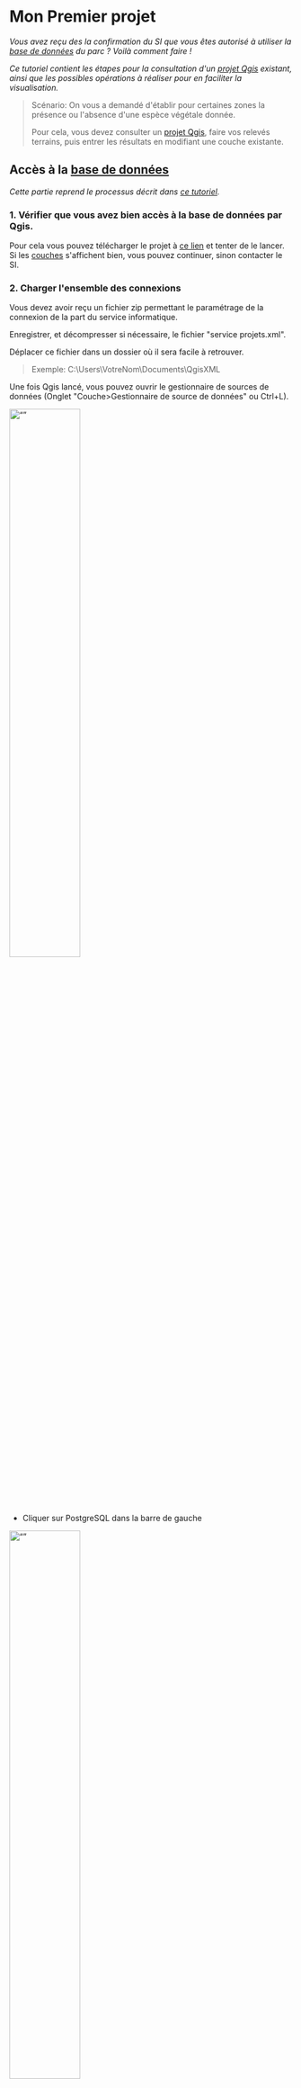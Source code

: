 # Mon Premier projet

_Vous avez reçu des la confirmation du SI que vous êtes autorisé à utiliser la [base de données](./README.md#base-de-donnees "Au sens large, une base de donnée permet de stocker et de manipuler des données par des moyens informatiques.")
du parc ? Voilà comment faire !_


_Ce tutoriel contient les étapes pour la consultation d'un [projet Qgis](./README.md#projet "Un projet Qgis contient un ensemble de couches,
les informations permettant de les représenter, ainsi que l'ensemble des paramètres conditionnant la réalisation de géotraitements.") existant, 
ainsi que les possibles opérations à réaliser pour en faciliter la visualisation._

> Scénario: On vous a demandé d'établir pour certaines zones la présence ou l'absence d'une espèce végétale donnée. 
> 
> Pour cela, vous devez consulter un [projet Qgis](./README.md#projet "projet Qgis contient un ensemble de couches,
les informations permettant de les représenter, ainsi que l'ensemble des paramètres conditionnant la réalisation de géotraitements."), faire vos relevés terrains, 
puis entrer les résultats en modifiant une couche existante.


## Accès à la [base de données](./README.md#base-de-donnees)
_Cette partie reprend le processus décrit dans [ce tutoriel](./Acces_BD.md)._
### 1. Vérifier que vous avez bien accès à la base de données par Qgis. 

Pour cela vous pouvez télécharger le projet à [ce lien](./ressources/PremierProjet.qgz) et tenter de le lancer. Si les [couches](./README.md#couche 
"Dans un projet Qgis, une couche est une représentation de données spatialisée") s'affichent bien, vous pouvez continuer,
sinon contacter le SI. 


### 2. Charger l'ensemble des connexions

Vous devez avoir reçu un fichier zip permettant le paramétrage de la connexion de la part du service informatique.

Enregistrer, et décompresser si nécessaire, le fichier "service projets.xml".

Déplacer ce fichier dans un dossier où il sera facile à retrouver.
 
> Exemple: C:\Users\VotreNom\Documents\QgisXML


Une fois Qgis lancé, vous pouvez ouvrir le gestionnaire de sources de données (Onglet "Couche>Gestionnaire de source de données" ou Ctrl+L).

<img src="./img/gestionnaire_sources.png" alt= “” width="50%" height="50%"> 


- Cliquer sur PostgreSQL dans la barre de gauche

<img src="./img/gestionnaire_sources_pg.png" alt= “” width="50%" height="50%"> 

- Cliquer sur "charger" et retrouver le fichier "service projets.xml" que vous venez de copier


- Vérifier que la connexion "Service projets" est disponible, et se connecter

_La liste des [tables et schémas](./README.md#schema "Dans une base de données relationnelle, un schéma regroupe différents objets dont des tables, vues et fonctions.") 
accessibles devraient apparaître._



_NB: Le gestionnaire de données est le moyen à privilégier pour importer des données au projet courant. (Les autres façons d'ajouter des couches peuvent créer des problèmes en appliquant des paramètres d'import par défaut)_

_Cette étape visait à vérifier la connexion à la base de données. Maintenant nous allons charger un [projet](./README.md#projet "Un projet Qgis contient un ensemble de couches,
les informations permettant de les représenter, ainsi que l'ensemble des paramètres conditionnant la réalisation de géotraitements.") qui regroupe des données et leur représentation._

### 3. Charger le projet d'intérêt

Pour cela, cliquer sur l'onglet "Projet" en haut à gauche de la fenêtre Qgis: Projet>Ouvrir Depuis>PostgreSQL

<img src="./img/charger_projet.png" alt= “” width="50%" height="50%"> 

Vous aurez ensuite accès à la liste des serveurs disponibles. 
Pour ce tutoriel, il s'agit du projet "Mon premier projet" dans le schéma "tutos".


## Visualisation des données du projet
_Vous avez bien réussi à charger le projet "MonPremierProjet" et en voyez le contenu. Nous allons maintenant passer en revue 
les moyens de naviguer dans le projet et observer les données._



1. Afficher/masquer des couches

_Dans Qgis, la position de la plupart des éléments sont personnalisables, et il arrive qu'on les modifie par accident. 
Si ça arrive, cas on pourra les retrouver dans l'onglet "Vue", et vérifier que le panneau ou la barre d'outils concernée est bien visible._


<img src="./img/vue_panneaux_barres.png" alt= “” width="30%" height="30%"> 

A gauche de chaque couche se trouve une petite boite qui peut être cochée ou décochée. 
Cette boite permet d'afficher ou de masquer chaque couche, ou élément de symbologie d'une couche.


2. Les propriétés

Double cliquer sur une couche, ou faire "clic droit > Propriétés" en affiche les propriétés. 

_**Le détail de la table attributaire n'est pas visible dans les propriétés.**_

Là vous avez accès à une série d'onglet donnant des informations sur la couche en question. 
L'onglet "Information" est particulièrement important pour:
- vérifier la source des données (si vous travaillez sur des données stockées sur votre machine, le chemin détaillé vers le fichier apparaitra, 
si vous travaillez sur le serveur ce seront les paramètres de connexion qui seront visibles).
- vérifier le type de données ( raster/vecteur, type de géométrie) et la projection
- vérifier le décompte d'entité (il s'agit du décompte après application du filtre)



3. Les filtres

Vous pouvez remarquer un symbole : <img src="./img/symbole_filtre.png" alt= “” width="02%" > 
 à droite de certaines couches:


<img src="./img/filtres_dans_fenetre.png" alt= “” width="30%" height="30%"> 



Il signifie que la couche en question est filtrée. Les filtres sont des outils très puissants, notamment pour limiter la charge sur vos ordinateurs. 
Ils sont appliqués au niveau du serveur, et permettent de ne charger que les entités d'une couche que vous aurez choisies par une expression. 

Par exemple, en cliquant sur le symbole filtre de "area" ou en faisant clic droit > Filtre sur cette couche vous voyez l'expression suivante :
```sql
"name"='coeur' OR "id_type"=4
```

qui signifie: 
```
"Ne charge que les entités pour lesquelles la colonne "name" contient la chaîne de caractères 'coeur' 
ou bien celles pour lesquelles la colonne 'id_type' contient la valeur 4."
```



_Certaines couches du serveur sont chargées par défaut avec des filtres. Il est tout à fait possible de les modifier pour accéder à d'autres données, 
ou de restreindre encore le filtre proposé le temps de la consultation du projet. Dans ce cas, veillez cependant à ne pas enregistrer vos modifications sur un projet partagé._

_Néanmoins, vous êtes encouragés à apprendre à les utiliser. Les filtres emploient une syntaxe SQL et un [tutoriel](./lienavenir "Lien à venir") dédié sera créé._


4. La table attributaire

Les couches au format [vecteur](./README.md#vecteur "En géomatique, un vecteur est l'un des deux modes principaux de représentation des données spatiales. 
") contiennent une [table attributaire](./README#table-attributaire "La table attributaire contient l'ensemble des données, spatiales ou non, liées à une couche vecteur.
"), donnant des informations sur les données qu'elles contiennent. 
Vous pouvez visualiser cette table en cliquant droit sur la couche puis sur "Ouvrir la table d'attributs".

<img src="./img/ouvrir_latable_attribut.png" alt= “” width="15%" height="50%"> 


Il existe deux façons de représenter la table attributaire. Une vue "Table" et une vue "Formulaire". On peut basculer de l'une à 
l'autre en cliquant sur l'icone correspondante en bas à droite de la fenêtre. 


<img src="./img/tableattributaire.png" alt= “” width="15%" height="50%">  <img src="./img/tableattributaire_form.png" alt= “” width="15%" height="50%"> 

_A gauche, la table atributaire en format table. A droite,en format formulaire. Le mode table permet de visualiser d'un coup d'oeil l'ensemble des entités et attributs simultanément.
Le mode formulaire permet de visualiser et les entités une à une, la liste des entités apparaissant sur la gauche._


Si votre version de Qgis a bien été paramétrée, en bas à gauche de la table attributaire devrait apparaitre un bouton-déroulant: "Ne montrer que les entités visibles sur la carte".
Cette option peut être modifiée de façon à toujours montrer toutes les entités, cependant ce mode d'affichage peut faire planter Qgis sur les couches contenant un grand nombre d'entités. 

Le mode d'affichage par défaut est modifiable dans les paramètres de Qgis: 

Préférences>Options>Sources de données - "Comportement des tables d'attributs"



## Editer une couche

_On se concentrera sur les couches au format [vecteur](bonjourcestunlien.xml). Toutes les couches présentes dans le projet tuto sont dans ce format. 
Il existe des méthodes pour modifier les [rasters](autrelien), mais nous ne les aborderons pas ici._

_L'édition d'une couche contenue dans la base de données est possible seulement si des droits particuliers vous ont été accordés. La plupart des couches sont uniquement consultables._

Editer une couche Qgis modifie le fichier de source des données. Il est donc important de rester prudent et de conserver une copie des données d'origine quand c'est possible. 
Pour réaliser des modifications ou créer une nouvelle entité, il faut d'abord activer le mode Edition pour la couche d'intérêt. Cela peut se faire de plusieurs façons: 

|<img src="./img/mode_edition.png" alt= “”  height="20%"> |  <img src="./img/modeedition_parcouche.png" alt= “” width="30%" > |  <img src="./img/mode_tableattributaire.png" alt= “”  width="30%"> |
|:--:|:--:|:--:|:--:|
|Dans la barre d'outils Qgis |En passant par un clic droit sur la couche|depuis la fenêtre de la table attributaire|

Dans tous les cas, cliquer sur le petit crayon activera le mode édition pour la couche sélectionnée. On pourra alors y apporter des modifications de différentes façon.
Ces modifications ne seront toutefois enregistrées et effectives qu'à la sortie du mode édition (en cliquant à nouveau sur le crayon). Si le logiciel crash, ou qu'on ne confirme 
pas les changements à la sortie du mode édition, les changements seront perdus et les données d'origine seront conservées. 

1. Modification de la table attributaire

Une fois en mode Edition, on peut modifier directement la table attributaire à la façon d'un tableur. 


2. Création d'entités/Modification de géométrie

En mode édition, on peut aussi éditer directement la géométrie d'une entité, ou en créer de nouvelles. 

|<img src="./img/outil_sommet.png" alt= “”  width="75%"> |<img src="./img/ajouter_entite.png" alt= “”  height="50%"> |
|:--:|:--:|
|l'outil sommet permet de modifier la géométrie de points/lignes/polygones existants| Ajouter une entité permet de créer de nouvelles entités|


La création d'une nouvelle entité se fait par une succession de clics gauches, et est finalisée par un clic droit.
A la finalisation de chaque entité, une fenêtre s'ouvre proposant d'entrer les attributs connus. 

<img src="./img/nouvelle_entite.png" alt= “”  width="40%"> 

Un "id" ou "fid" correspondant à l'identifiant unique de chaque entité peut être généré automatiquement. 
Il n'est pas nécessaire d'entrer les autres attributs pour que la nouvelle enttité soit sauvegardée. 


<!--
### Autoriser le chargement des projets

<img src="./img/editerconnexion_chargerprojets.png" alt= “” width="50%" height="50%">  -->

## Changer le mode de représentation d'une couche

Dans couche on appelle le mode de représentation des données d'une couche la "symbologie" (exemple: des aplats de couleurs, cercles noirs pour des points, lignes vertes etc...)
Elle peut être modifiée de façon précise pour chaque couche en passant par les propriétés d'une couche, à l'onglet symbologie.

Les outils de symbologie dans Qgis sont très puissants, et permettent de représenter les informations d'une couche de façon synthétique.
On décrit ici les modes de représentation les plus communément utilisés:
- Symbole unique

Mode de représentation le plus simple. On définit un symbole qui sera appliqué de manière uniforme à toutes les entités, sans prendre en compte leurs attributs

- Catégorisé

Permet de représenter des différences qualitatives entre les entités. C'est-à-dire qu'un de leurs attributs permet de les différencier.
> Par exemple: pour des polygones représentant l'occupation des sols, le nom de ces catégories (forêt, culture, bâti etc...).

- Gradué

Permet de représenter des différences quantitatives entre des entités.
> Par exemple: pour des points représentant des villes, on peut faire varier leur taille pour représenter leur population. 


_Dans ce tutoriel nous n'irons pas plus loin sur la symbologie, mais un autre tutoriel lui sera dédiée. Nous vous invitons à faire des essais, tout en prenant soin 
de ne pas écraser la symbologie d'un projet partagé._


## Exporter une carte au format image

_Attention, de nombreux projets du Parc contiennent des données qui peuvent être sensibles. Avant de publier ou mettre en circulation des exports de données, veiller à s'assurer 
de leur sensibilité auprès du chargé de mission en lien avec elles._

1. Export simple

Il est possible de réaliser des exports directement depuis le menu de Qgis. A l'onglet Projet > Importer/exporter > Exporter au format Image
Cette façon de faire ne permet que d'exporter le contenu du canevas

<img src="./img/export_format_image.png" alt= “”  width="40%"> 

Cet outil fait apparaitre un menu permettant de choisir l'emprise de l'export: 

<img src="./img/menu_export.png" alt= “”  width="40%"> 

On peut ainsi facilement exporter au format image la vue de la carte visible à l'écran. 


2. Mises en page

Qgis permet de réaliser des mises en pages de cartes plus complexes. Pour les réaliser, il faut passer par l'outil de mise en page de Qgis.

<img src="./img/mise_en_page.png" alt= “”  width="40%"> 

Si une mise en page a déjà été créée pour le projet en question, vous la trouverez ou bien dans le menu "Projet > Mise en page" ou bien
dans le Gestionnaire de mises en page.

Il est aussi possible de créer une nouvelle mise en page. 

Dans tous les cas, à l'ouverture d'une mise en page, une nouvelle fenêtre s'ouvre. 



0. Enregistrer le projet en local 

Vous pouvez à tout moment "enregistrer sous" un projet qui est enregistré sur le serveur. 
Cela en crée une copie qui ne sera plus accessible à personne d'autre que vous, 
mais vous pourrez ensuite le modifier sans risque de perdre le travail de vos collègues.

